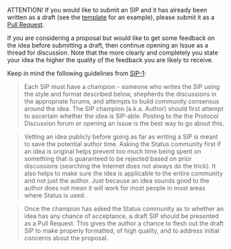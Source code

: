 
ATTENTION! If you would like to submit an SIP and it has already been written as a draft (see the [template](https://github.com/status-im/SIPs/blob/master/eip-X.md) for an example), please submit it as a [Pull Request](https://github.com/status-im/SIPs/pulls).

If you are considering a proposal but would like to get some feedback on the idea before submitting a draft, then continue opening an Issue as a thread for discussion.  Note that the more clearly and completely you state your idea the higher the quality of the feedback you are likely to receive.

Keep in mind the following guidelines from [SIP-1](https://github.com/status-im/SIPs/blob/master/SIPS/eip-1.md):

> Each SIP must have a champion - someone who writes the SIP using the style and format described below, shepherds the discussions in the appropriate forums, and attempts to build community consensus around the idea. The SIP champion (a.k.a. Author) should first attempt to ascertain whether the idea is SIP-able. Posting to the the Protocol Discussion forum or opening an Issue is the best way to go about this.

> Vetting an idea publicly before going as far as writing a SIP is meant to save the potential author time. Asking the Status community first if an idea is original helps prevent too much time being spent on something that is guaranteed to be rejected based on prior discussions (searching the Internet does not always do the trick). It also helps to make sure the idea is applicable to the entire community and not just the author. Just because an idea sounds good to the author does not mean it will work for most people in most areas where Status is used.

> Once the champion has asked the Status community as to whether an idea has any chance of acceptance, a draft SIP should be presented as a Pull Request. This gives the author a chance to flesh out the draft SIP to make properly formatted, of high quality, and to address initial concerns about the proposal.